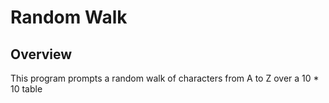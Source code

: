 # Random Walk

## Overview
This program prompts a random walk of characters from A to Z over a 10 * 10 table 
